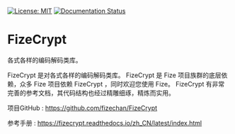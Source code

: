 [![License: MIT](https://img.shields.io/badge/License-MIT-yellow.svg)](https://opensource.org/licenses/MIT)
[![Documentation Status](https://readthedocs.org/projects/fizecrypt/badge/?version=latest)](https://fizecrypt.readthedocs.io/zh_CN/latest/?badge=latest)

# FizeCrypt
各式各样的编码解码类库。

FizeCrypt 是对各式各样的编码解码类库。
FizeCrypt 是 Fize 项目族群的底层依赖，众多 Fize 项目依赖 FizeCrypt ，同时欢迎您使用 Fize。
FizeCrypt 有非常完善的参考文档，其代码结构也经过精雕细琢，精炼而实用。


项目GitHub : [ https://github.com/fizechan/FizeCrypt ](https://github.com/fizechan/FizeCrypt)

参考手册 : [ https://fizecrypt.readthedocs.io/zh_CN/latest/index.html ](https://fizecrypt.readthedocs.io/zh_CN/latest/index.html)